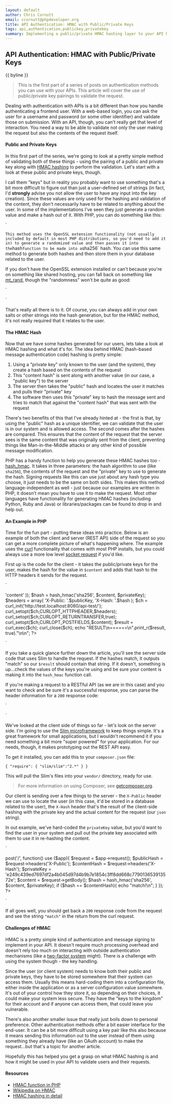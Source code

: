 ```yaml
---
layout: default
author: Chris Cornutt
email: ccornutt@phpdeveloper.org
title: API Authentication: HMAC with Public/Private Keys
tags: api,authentication,publickey,privatekey
summary: Implementing a public/private HMAC hashing layer to your API helps authenticate and validate the request.
---
```


API Authentication: HMAC with Public/Private Keys
--------------

{{ byline }}

> This is the first part of a series of posts on authentication methods you can
> use with your APIs. This article will cover the use of public/private key pairings
> to validate the request.

Dealing with authentication with APIs is a bit different than how you handle authenticating
a frontend user. With a web-based login, you can ask the user for a username and
password (or some other identifier) and validate those on submission. With an API,
though, you can't really get that level of interaction. You need a way to be able to
validate not only the user making the request but also the contents of the request
itself.

#### Public and Private Keys

In this first part of the series, we're going to look at a pretty simple method of
validating both of these things - using the pairing of a public and private key
along with [HMAC hashing](http://en.wikipedia.org/wiki/Hash-based_message_authentication_code)
to perform the validation. Let's start with a look at these public and private keys, though.

I call them "keys" but in reality you probably want to use something that's a bit
more difficult to figure out than just a user-defined set of strings (in fact, I'd
**strongly** advise you not allow the user to have any input into the key creation).
Since these values are only used for the hashing and validation of the content, they
don't necessarily have to be related to anything about the user. In some of the
implementations I've seen they just generate a random value and make a hash out of
it. With PHP, you can do something like this:

`
<?php
$hash = hash('sha256', openssl_random_pseudo_bytes(32));
?>
`
This method uses the OpenSSL extension functionality (not usually included by default in
most PHP distributions, so you'd need to add it in) to generate a randomized value
and then passes it into the `hash` function to be made into a `sha256` hash. You
can use this same method to generate both hashes and then store them in your database
related to the user.

If you don't have the OpenSSL extension installed or can't because you're on something
like shared hosting, you can fall back on something like [mt_rand](http://php.net/mt_rand),
though the "randomness" won't be quite as good:

`
<?php
$hash = hash('sha256', mt_rand());
?>
`

That's really all there is to it. Of course, you can always add in your own salts
or other strings into the hash generation, but for the HMAC method, it's not really
required that it relates to the user.

#### The HMAC Hash

Now that we have some hashes generated for our users, lets take a look at HMAC hashing
and what it's for. The idea behind HMAC (hash-based message authentication code)
hashing is pretty simple:

1. Using a "private key" only known to the user (and the system), they create a hash based on the contents of the request
2. This "content hash" is sent along with another value (in our case, a "public key") to the server
3. The server then takes the "public" hash and locates the user it matches and pulls their "private" key
4. The software then uses this "private" key to hash the message sent and tries to match that against
    the "content hash" that was sent with the request

There's two benefits of this that I've already hinted at - the first is that, by using
the "public" hash as a unique identifier, we can validate that the user is in our system
and is allowed access. The second comes after the hashes are compared. This ensures that
the content of the request that the server sees is the same content that was originally
sent from the client, preventing things like Man-in-the-Middle attacks or any other kind
of possible message modification.

PHP has a handy function to help you generate these HMAC hashes too - [hash_hmac](http://php.net/hash_hmac).
It takes in three parameters: the hash algorithm to use (like `sha256`), the contents
of the request and the "private" key to use to generate the hash. Signing requests
like this can use just about any hash type you choose, it just needs to be the same
on both sides. This makes this method language-independent as well - just because
our examples are written in PHP, it doesn't mean you have to use it to make the request.
Most other languages have functionality for generating HMAC hashes (including Python, Ruby and
Java) or libraries/packages can be found to drop in and help out.

#### An Example in PHP

Time for the fun part - putting these ideas into practice. Below is an example of
both the client and server (REST API) side of the request so you can get a more
complete picture of what's happening where. The example uses the [curl](http://php.net/curl)
functionality that comes with most PHP installs, but you could always use a more
low level [socket request](http://php.net/fsockopen) if you'd like.

First up is the code for the client - it takes the public/private keys for the user,
makes the hash for the value in `$content` and adds that hash to the HTTP headers
it sends for the request.

`
<?php
$publicKey  = '3441df0babc2a2dda551d7cd39fb235bc4e09cd1e4556bf261bb49188f548348';
$privateKey = 'e249c439ed7697df2a4b045d97d4b9b7e1854c3ff8dd668c779013653913572e';
$content    = json_encode(array(
    'test' => 'content'
));

$hash = hash_hmac('sha256', $content, $privateKey);

$headers = array(
    'X-Public: '.$publicKey,
    'X-Hash: '.$hash
);

$ch = curl_init('http://test.localhost:8080/api-test/');
curl_setopt($ch,CURLOPT_HTTPHEADER,$headers);
curl_setopt($ch,CURLOPT_RETURNTRANSFER,true);
curl_setopt($ch,CURLOPT_POSTFIELDS,$content);

$result = curl_exec($ch);
curl_close($ch);

echo "RESULT\n======\n".print_r($result, true)."\n\n";
?>
`

If you take a quick glance further down the article, you'll see the server side code
that uses Slim to handle the request. If the hashes match, it outputs "match" so
our `$result` should contain that string. If it doesn't, something is up...check the values
of the keys you're using and be sure your content is making it into the `hash_hmac` function
call.

If you're making a request to a RESTful API (as we are in this case) and you want to check and be
sure it's a successful response, you can parse the header information for a `200` response code:

`
<?php
// add this to the curl options to get the headers in the response
curl_setopt($ch,CURLOPT_HEADER,true);

// then you can get the headers and check
list($headers, $content) = explode("\r\n\r\n", $result);
$headers = explode("\r\n", $headers);

if (strpos($headers[0], '200') !== false){
    echo 'Successful request!';
}
?>
`

We've looked at the client side of things so far - let's look on the server side.
I'm going to use the [Slim microframework](http://www.slimframework.com/)
to keep things simple. It's a great framework for small applications, but I wouldn't
recommend it if you need something a bit more "super powered" for your application.
For our needs, though, it makes prototyping out the REST API easy.

To get it installed, you can add this to your `composer.json` file:

`
{
    "require": {
        "slim/slim":"2.*"
    }
}
`

This will pull the Slim's files into your `vendor/` directory, ready for use.

> For more information on using Composer, see [getcomposer.org](http://getcomposer.org).

Our client is sending over a few things to the server - the `X-Public` header we can
use to locate the user (in this case, it'd be stored in a database related to the user),
the `X-Hash` header that's the result of the client-side hashing with the private
key and the actual content for the request (our `json` string).

In out example, we've hard-coded the `privateKey` value, but you'd want to find the user
in your system and pull out the private key associated with them to use it in re-hashing
the content.

`
<?php
require_once 'vendor/autoload.php';

$app = new \Slim\Slim();
$app->post('/', function() use ($app){

    $request = $app->request();

    $publicHash  = $request->headers('X-Public');
    $contentHash = $request->headers('X-Hash');
    $privateKey  = 'e249c439ed7697df2a4b045d97d4b9b7e1854c3ff8dd668c779013653913572e';
    $content     = $request->getBody();

    $hash = hash_hmac('sha256', $content, $privateKey);

    if ($hash == $contentHash){
        echo "match!\n";
    }
});
?>
`

If all goes well, you should get back a `200` response code from the request and see
the string `"match"` in the return from the curl request.

#### Challenges of HMAC

HMAC is a pretty simple kind of authentication and message signing to implement in your
API. It doesn't require much processing overhead and doesn't rely too much on interacting
with outside authentication mechanisms (like a [two-factor system](/tagged/twofactor) might).
There is a challenge with using the system though - the key handling.

Since the user (or client system) needs to know both their public and private keys, they
have to be stored somewhere that their system can access them. Usually this means hard-coding
them into a configuration file, either inside the application or as a server configuration
value somewhere. It's out of your control how they store it, so depending on their choices,
it could make your system less secure. They have the "keys to the kingdom" for their account
and if anyone can access them, that could leave you vulnerable.

There's also another smaller issue that really just boils down to personal preference. Other
authentication methods offer a bit easier interface for the end-user. It can be
a bit more difficult using a key pair like this also because it means sending this information
out to the user instead of them using something they already have (like an OAuth account)
to make the request...but that's a topic for another article.

Hopefully this has helped you get a grasp on what HMAC hashing is and how it might be used
in your API to validate users and their requests.

#### Resources

- [HMAC function in PHP](http://php.net/hash_hmac)
- [Wikipedia on HMAC](http://en.wikipedia.org/wiki/Hash-based_message_authentication_code)
- [HMAC hashing in detail](https://tools.ietf.org/html/rfc2104)



